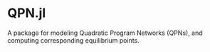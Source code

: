 # QPN.jl

A package for modeling Quadratic Program Networks (QPNs), and computing corresponding equilibrium points. 


